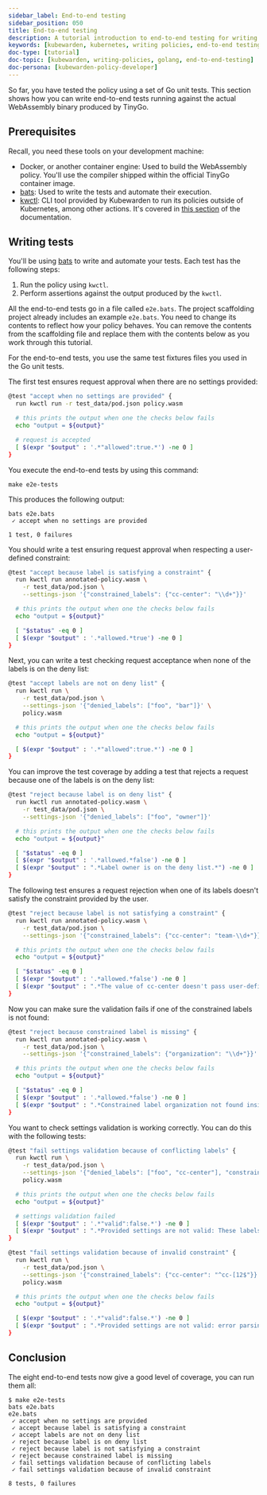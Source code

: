 ```yaml
---
sidebar_label: End-to-end testing
sidebar_position: 050
title: End-to-end testing
description: A tutorial introduction to end-to-end testing for writing Kubewarden policies in the Go language.
keywords: [kubewarden, kubernetes, writing policies, end-to-end testing, golang, go]
doc-type: [tutorial]
doc-topic: [kubewarden, writing-policies, golang, end-to-end-testing]
doc-persona: [kubewarden-policy-developer]
---
```


<head>
  <link rel="canonical" href="https://docs.kubewarden.io/tutorials/writing-policies/go/e2e-tests"/>
</head>

So far, you have tested the policy using a set of Go unit tests.
This section shows how you can write end-to-end tests running against the actual WebAssembly binary produced by TinyGo.

## Prerequisites

Recall, you need these tools on your development machine:

- Docker, or another container engine: Used to build the WebAssembly policy.
You'll use the compiler shipped within the official TinyGo container image.
- [bats](https://github.com/bats-core/bats-core):
Used to write the tests and automate their execution.
- [kwctl](https://github.com/kubewarden/kwctl/releases):
CLI tool provided by Kubewarden to run its policies outside of Kubernetes, among other actions.
It's covered in [this section](../../testing-policies/index.md) of the documentation.

## Writing tests

You'll be using
[bats](https://github.com/bats-core/bats-core)
to write and automate your tests.
Each test has the following steps:

1. Run the policy using `kwctl`.
1. Perform assertions against the output produced by the `kwctl`.

All the end-to-end tests go in a file called `e2e.bats`.
The project scaffolding project already includes an example `e2e.bats`.
You need to change its contents to reflect how your policy behaves.
You can remove the contents from the scaffolding file and replace them with the contents below as you work through this tutorial.

For the end-to-end tests, you use the same test fixtures files you used in the Go unit tests.

The first test ensures request approval when there are no settings provided:

```bash
@test "accept when no settings are provided" {
  run kwctl run -r test_data/pod.json policy.wasm

  # this prints the output when one the checks below fails
  echo "output = ${output}"

  # request is accepted
  [ $(expr "$output" : '.*"allowed":true.*') -ne 0 ]
}
```

You execute the end-to-end tests by using this command:

```console
make e2e-tests
```

This produces the following output:

```console
bats e2e.bats
 ✓ accept when no settings are provided

1 test, 0 failures
```

You should write a test ensuring request approval when respecting a user-defined constraint:

```bash
@test "accept because label is satisfying a constraint" {
  run kwctl run annotated-policy.wasm \
    -r test_data/pod.json \
    --settings-json '{"constrained_labels": {"cc-center": "\\d+"}}'

  # this prints the output when one the checks below fails
  echo "output = ${output}"

  [ "$status" -eq 0 ]
  [ $(expr "$output" : '.*allowed.*true') -ne 0 ]
}
```

Next, you can write a test checking request acceptance when none of the labels is on the deny list:

```bash
@test "accept labels are not on deny list" {
  run kwctl run \
    -r test_data/pod.json \
    --settings-json '{"denied_labels": ["foo", "bar"]}' \
    policy.wasm

  # this prints the output when one the checks below fails
  echo "output = ${output}"

  [ $(expr "$output" : '.*"allowed":true.*') -ne 0 ]
}
```

You can improve the test coverage by adding a test that rejects a request because one of the labels is on the deny list:

```bash
@test "reject because label is on deny list" {
  run kwctl run annotated-policy.wasm \
    -r test_data/pod.json \
    --settings-json '{"denied_labels": ["foo", "owner"]}'

  # this prints the output when one the checks below fails
  echo "output = ${output}"

  [ "$status" -eq 0 ]
  [ $(expr "$output" : '.*allowed.*false') -ne 0 ]
  [ $(expr "$output" : ".*Label owner is on the deny list.*") -ne 0 ]
}
```

The following test ensures a request rejection when one of its labels doesn't
satisfy the constraint provided by the user.

```bash
@test "reject because label is not satisfying a constraint" {
  run kwctl run annotated-policy.wasm \
    -r test_data/pod.json \
    --settings-json '{"constrained_labels": {"cc-center": "team-\\d+"}}'

  # this prints the output when one the checks below fails
  echo "output = ${output}"

  [ "$status" -eq 0 ]
  [ $(expr "$output" : '.*allowed.*false') -ne 0 ]
  [ $(expr "$output" : ".*The value of cc-center doesn't pass user-defined constraint.*") -ne 0 ]
}
```

Now you can make sure the validation fails if one of the constrained labels is
not found:

```bash
@test "reject because constrained label is missing" {
  run kwctl run annotated-policy.wasm \
    -r test_data/pod.json \
    --settings-json '{"constrained_labels": {"organization": "\\d+"}}'

  # this prints the output when one the checks below fails
  echo "output = ${output}"

  [ "$status" -eq 0 ]
  [ $(expr "$output" : '.*allowed.*false') -ne 0 ]
  [ $(expr "$output" : ".*Constrained label organization not found inside of Pod.*") -ne 0 ]
}
```

You want to check settings validation is working correctly.
You can do this with the following tests:

```bash
@test "fail settings validation because of conflicting labels" {
  run kwctl run \
    -r test_data/pod.json \
    --settings-json '{"denied_labels": ["foo", "cc-center"], "constrained_labels": {"cc-center": "^cc-\\d+$"}}' \
    policy.wasm

  # this prints the output when one the checks below fails
  echo "output = ${output}"

  # settings validation failed
  [ $(expr "$output" : '.*"valid":false.*') -ne 0 ]
  [ $(expr "$output" : ".*Provided settings are not valid: These labels cannot be constrained and denied at the same time: Set{cc-center}.*") -ne 0 ]
}

@test "fail settings validation because of invalid constraint" {
  run kwctl run \
    -r test_data/pod.json \
    --settings-json '{"constrained_labels": {"cc-center": "^cc-[12$"}}' \
    policy.wasm

  # this prints the output when one the checks below fails
  echo "output = ${output}"

  [ $(expr "$output" : '.*"valid":false.*') -ne 0 ]
  [ $(expr "$output" : ".*Provided settings are not valid: error parsing regexp.*") -ne 0 ]
}
```

## Conclusion

The eight end-to-end tests now give a good level of coverage, you can run them all:

```shell
$ make e2e-tests
bats e2e.bats
e2e.bats
 ✓ accept when no settings are provided
 ✓ accept because label is satisfying a constraint
 ✓ accept labels are not on deny list
 ✓ reject because label is on deny list
 ✓ reject because label is not satisfying a constraint
 ✓ reject because constrained label is missing
 ✓ fail settings validation because of conflicting labels
 ✓ fail settings validation because of invalid constraint

8 tests, 0 failures
```
